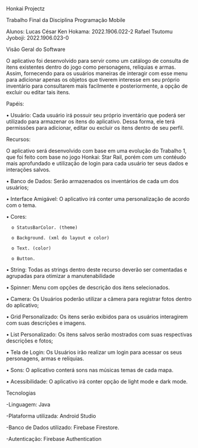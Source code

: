 Honkai Projectz

Trabalho Final da Disciplina Programação Mobile


Alunos:
Lucas César Ken Hokama: 2022.1906.022-2
Rafael Tsutomu Jyoboji: 2022.1906.023-0

Visão Geral do Software

O aplicativo foi desenvolvido para servir como um catálogo de consulta de itens existentes dentro do jogo como personagens, relíquias e armas. Assim, fornecendo para os usuários maneiras de interagir com esse menu para adicionar apenas os objetos que tiverem interesse em seu próprio inventário para consultarem mais facilmente e posteriormente, a opção de excluir ou editar tais itens.

Papéis:

•	Usuário: Cada usuário irá possuir seu próprio inventário que poderá ser utilizado para armazenar os itens do aplicativo. Dessa forma, ele terá permissões para adicionar, editar ou excluir os itens dentro de seu perfil.

Recursos:

O aplicativo será desenvolvido com base em uma evolução do Trabalho 1, que foi feito com base no jogo Honkai: Star Rail, porém com um contéudo mais aprofundado e utilização de login para cada usuário ter seus dados e interações salvos.

•	Banco de Dados: Serão armazenados os inventários de cada um dos usuários;

•	Interface Amigável: O aplicativo irá conter uma personalização de acordo com o tema.

•	Cores:

 	  o	StatusBarColor. (theme)
	
	  o	Background. (xml do layout e color)

	  o	Text. (color)

	  o	Button.

•	String: Todas as strings dentro deste recurso deverão ser comentadas e agrupadas para otimizar a manutenabilidade

•	Spinner: Menu com opções de descrição dos itens selecionados.

•	Camera: Os Usuários poderão utilizar a câmera para registrar fotos dentro do aplicativo; 

• Grid Personalizado: Os itens serão exibidos para os usuários interagirem com suas descrições e imagens.

•	List Personalizado: Os itens salvos serão mostrados com suas respectivas descrições e fotos; 

•	Tela de Login: Os Usuários irão realizar um login para acessar os seus personagens, armas e relíquias. 

•	Sons: O aplicativo conterá sons nas músicas temas de cada mapa. 

•	Acessibilidade: O aplicativo irá conter opção de light mode e dark mode. 

Tecnologias

-Linguagem: Java

-Plataforma utilizada: Android Studio

-Banco de Dados utilizado: Firebase Firestore.

-Autenticação: Firebase Authentication
